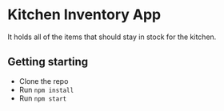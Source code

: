 # Kitchen Inventory App

It holds all of the items that should stay in stock for the kitchen.

## Getting starting

- Clone the repo
- Run `npm install`
- Run `npm start`

